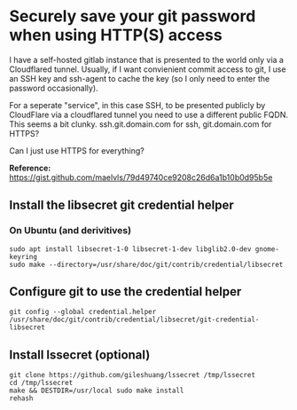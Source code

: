 # Securely save your git password when using HTTP(S) access
I have a self-hosted gitlab instance that is presented to the world only via a
Cloudflared tunnel.  Usually, if I want convienient commit access to git, I use
an SSH key and ssh-agent to cache the key (so I only need to enter the password
occasionally).

For a seperate "service", in this case SSH, to be presented publicly by
CloudFlare via a cloudflared tunnel you need to use a different public FQDN.
This seems a bit clunky.  ssh.git.domain.com for ssh, git.domain.com for HTTPS?

Can I just use HTTPS for everything?

**Reference:** https://gist.github.com/maelvls/79d49740ce9208c26d6a1b10b0d95b5e

## Install the libsecret git credential helper
### On Ubuntu (and derivitives)
```
sudo apt install libsecret-1-0 libsecret-1-dev libglib2.0-dev gnome-keyring
sudo make --directory=/usr/share/doc/git/contrib/credential/libsecret
```

## Configure git to use the credential helper
```
git config --global credential.helper /usr/share/doc/git/contrib/credential/libsecret/git-credential-libsecret
```

## Install lssecret (optional)
```
git clone https://github.com/gileshuang/lssecret /tmp/lssecret
cd /tmp/lssecret
make && DESTDIR=/usr/local sudo make install
rehash
```